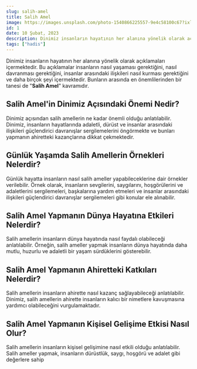 ```yaml
---
slug: salih-amel
title: Salih Amel
image: https://images.unsplash.com/photo-1540866225557-9e4c58100c67?ixlib=rb-4.0.3&ixid=MnwxMjA3fDB8MHxwaG90by1wYWdlfHx8fGVufDB8fHx8&auto=format&fit=crop&w=790&q=80
id: 1
date: 10 Şubat, 2023
description: Dinimiz insanların hayatının her alanına yönelik olarak açıklamaları içermektedir. Bu açıklamalar insanların nasıl yaşaması gerektiğini, nasıl davranması gerektiğini, insanlar arasındaki ilişkileri nasıl kurması gerektiğini ve daha birçok şeyi içermektedir.
tags: ["hadis"]
---
```


Dinimiz insanların hayatının her alanına yönelik olarak açıklamaları içermektedir. Bu açıklamalar insanların nasıl yaşaması gerektiğini, nasıl davranması gerektiğini, insanlar arasındaki ilişkileri nasıl kurması gerektiğini ve daha birçok şeyi içermektedir. Bunların arasında en önemlilerinden bir tanesi de "**Salih Amel**" kavramıdır.

## Salih Amel'in Dinimiz Açısındaki Önemi Nedir?

Dinimiz açısından salih amellerin ne kadar önemli olduğu anlatılabilir. Dinimiz, insanların hayatlarında adaletli, dürüst ve insanlar arasındaki ilişkileri güçlendirici davranışlar sergilemelerini öngörmekte ve bunları yapmanın ahiretteki kazançlarına dikkat çekmektedir.

## Günlük Yaşamda Salih Amellerin Örnekleri Nelerdir?

Günlük hayatta insanların nasıl salih ameller yapabileceklerine dair örnekler verilebilir. Örnek olarak, insanların sevgilerini, saygılarını, hoşgörülerini ve adaletlerini sergilemeleri, başkalarına yardım etmeleri ve insanlar arasındaki ilişkileri güçlendirici davranışlar sergilemeleri gibi konular ele alınabilir.

## Salih Amel Yapmanın Dünya Hayatına Etkileri Nelerdir?

Salih amellerin insanların dünya hayatında nasıl faydalı olabileceği anlatılabilir. Örneğin, salih ameller yapmak insanların dünya hayatında daha mutlu, huzurlu ve adaletli bir yaşam sürdüklerini gösterebilir.

## Salih Amel Yapmanın Ahiretteki Katkıları Nelerdir?

Salih amellerin insanların ahirette nasıl kazanç sağlayabileceği anlatılabilir. Dinimiz, salih amellerin ahirette insanların kalıcı bir nimetlere kavuşmasına yardımcı olabileceğini vurgulamaktadır.

## Salih Amel Yapmanın Kişisel Gelişime Etkisi Nasıl Olur?

Salih amellerin insanların kişisel gelişimine nasıl etkili olduğu anlatılabilir. Salih ameller yapmak, insanların dürüstlük, saygı, hoşgörü ve adalet gibi değerlere sahip